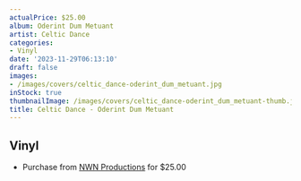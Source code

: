 ```yaml
---
actualPrice: $25.00
album: Oderint Dum Metuant
artist: Celtic Dance
categories:
- Vinyl
date: '2023-11-29T06:13:10'
draft: false
images:
- /images/covers/celtic_dance-oderint_dum_metuant.jpg
inStock: true
thumbnailImage: /images/covers/celtic_dance-oderint_dum_metuant-thumb.jpg
title: Celtic Dance - Oderint Dum Metuant
---
```


## Vinyl
* Purchase from [NWN Productions](http://shop.nwnprod.com/index.php?route=product/product&path=75&product_id=32901&sort=pd.name&order=ASC) for $25.00

